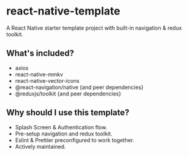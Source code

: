 # react-native-template

A React Native starter template project with built-in navigation &amp; redux toolkit.

## What's included?

- axios
- react-native-mmkv
- react-native-vector-icons
- @react-navigation/native {and peer dependencies}
- @reduxjs/toolkit {and peer dependencies}

## Why should I use this template?

- Splash Screen & Authentication flow.
- Pre-setup navigation and redux toolkit.
- Eslint & Prettier preconfigured to work together.
- Actively maintained.
